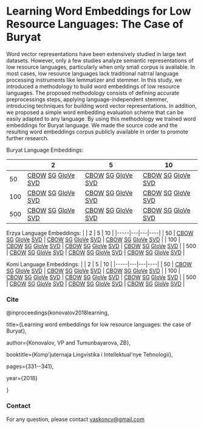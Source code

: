 # Learning Word Embeddings for Low Resource Languages: The Case of Buryat

Word vector representations have been extensively studied in large text datasets. However, only a few studies analyze semantic representations of low resource languages, particularly when only small corpus is available. In most cases, low resource languages lack traditional natгral language processing instruments like lemmatizer and stemmer. In this study, we introduced  a methodology to build word embeddings of low resource languages. The proposed  methodology consists of defining accurate preprocessings steps, applying language-independent stemmer, introducing techniques for building word vector representations. In addition, we proposed a simple word embedding evaluation scheme that can be easily adapted to any language. By using this methodology we trained word embeddings for Buryat language. We made the source code and the resulting word embeddings corpus publicly available in order to promote further research.

Buryat Language Embeddings:

|     | 2                                                                                                                                                                                                                                                                             | 5                                                                                                                                                                                                                                                                             | 10                                                                                                                                                                                                                                                                           |
|-----|-------------------------------------------------------------------------------------------------------------------------------------------------------------------------------------------------------------------------------------------------------------------------------|-------------------------------------------------------------------------------------------------------------------------------------------------------------------------------------------------------------------------------------------------------------------------------|------------------------------------------------------------------------------------------------------------------------------------------------------------------------------------------------------------------------------------------------------------------------------|
| 50  | [CBOW](https://drive.google.com/file/d/1Q4rkxYSYKR9SWgMcuv5HJDYCaA7oPcKu/view?usp=sharing) [SG](https://drive.google.com/file/d/1HmX-UOQMwmkQkno8FxWWiZzlH8Pcnbyo/view?usp=sharing) [GloVe](https://drive.google.com/file/d/1VZ4jKjWSTRd5UAmO0z4kzPn6AdWWgzUS/view?usp=sharing) [SVD](https://drive.google.com/file/d/1l1VI0bf3o4MF1KNSHctYSL_8PA_uFO0y/view?usp=sharing) | [CBOW](https://drive.google.com/file/d/1xelSd02x9YNELZWHSHgX1SNgfRe4LSE5/view?usp=sharing) [SG](https://drive.google.com/file/d/1MnrDX_RyOUryI_lF9kM17o3SujMx4ksa/view?usp=sharing) [GloVe](https://drive.google.com/file/d/1LwU-Pkha-L436IHBNZuxmKK1j4fv0KRs/view?usp=sharing) [SVD](https://drive.google.com/file/d/1s7mdkNA_dKpJm24RiuHoq7iLNFvS5z9k/view?usp=sharing) | [CBOW](https://drive.google.com/file/d/1QYB-CETgoSYG1AJQ3GDf33X8s9yXnskz/view?usp=sharing) [SG](https://drive.google.com/file/d/1x6fHXPa_hbvxj0GODrKTdIZ5H4tvNH1O/view?usp=sharing) [GloVe](https://drive.google.com/file/d/1s38-fuGKL9C1aqLtsuih37MaZzHtxcz1/view?usp=sharing) [SVD](https://drive.google.com/file/d/1yGuhDRKDMcNyTN4im7oTKV15K9LoKJKN/view?usp=sharing) | 
| 100 | [CBOW](https://drive.google.com/file/d/1Q_hiXiVT8g4F-1VTIjUApCMp5LkyVEbd/view?usp=sharing) [SG](https://drive.google.com/file/d/12EbPKDmgfZxqiU-9uKuFvCzMKKzYWzJg/view?usp=sharing) [GloVe](https://drive.google.com/file/d/1diTwqbaJw-dPAaotW__dRXRK1Nm-tJP3/view?usp=sharing) [SVD](https://drive.google.com/file/d/17iPeYo55ZFdjEPur0BrNsfvYjqhzV1VU/view?usp=sharing) | [CBOW](https://drive.google.com/file/d/1n0dOJmH2T5_BnoqdW7iq9evWBjqgWtLZ/view?usp=sharing) [SG](https://drive.google.com/file/d/1Haw0QtoYCS-IpI0sK_z5C_bMRDNDU3WN/view?usp=sharing) [GloVe](https://drive.google.com/file/d/1pYQh1gJRCzxVeGgsI38CL_jSmLxHb4fm/view?usp=sharing) [SVD](https://drive.google.com/file/d/1h0AszI53Xwky9YWFW2E2ySo_rC3D-_47/view?usp=sharing) | [CBOW](https://drive.google.com/file/d/1wzokNZmx_XuNO3mJz-ktgpq9fyqQc6FM/view?usp=sharing) [SG](https://drive.google.com/file/d/1gs0fRn2jeyxslBIlC9eVbA2CX2BTTqGe/view?usp=sharing) [GloVe](https://drive.google.com/file/d/1cw36a4QbiGURNv2WuxZs3pSfRKGU5taf/view?usp=sharing) [SVD](https://drive.google.com/file/d/1_D8Gl2iwkIMDWFCwCCpOpeIfpAaw9yjr/view?usp=sharing) |
| 500 | [CBOW](https://drive.google.com/file/d/16JWYVrY2vQcULGA2qZskT8aT0nKANAp3/view?usp=sharing) [SG](https://drive.google.com/file/d/1ESgS1st-nvDMRusHT-REhk-RY8E3cD2u/view?usp=sharing) [GloVe](https://drive.google.com/file/d/1ZrjzjKvMJP-vX_zOe_ZHEnZtRDSyfePy/view?usp=sharing) [SVD](https://drive.google.com/file/d/1mpO6ulO1ECI6y6odzJllLLII0PukvgFh/view?usp=sharing) | [CBOW](https://drive.google.com/file/d/1cOIdvq7fhxm5oaXkJtnXOyIVfPnL39rP/view?usp=sharing) [SG](https://drive.google.com/file/d/1cVJUkoOxaKz0uUvQ-8fTX1n_aLw_GzwE/view?usp=sharing) [GloVe](https://drive.google.com/file/d/1Pwq4_AergO0DaDuwTp9KjJPkoYNxZENv/view?usp=sharing) [SVD](https://drive.google.com/file/d/1hBGSMYsH9GT09omiYNq2rUYIJg-FcuTd/view?usp=sharing) | [CBOW](https://drive.google.com/file/d/1lHcxqEylCJSbUnYX-J3M_dLKcC40tT_f/view?usp=sharing) [SG](https://drive.google.com/file/d/1txM_TbMgggo4duknnkDw6b0YsxIoxNY0/view?usp=sharing) [GloVe](https://drive.google.com/file/d/1zGgjRXjUdbLw6ZRwc_mLKviPYhG2bQ0j/view?usp=sharing) [SVD](https://drive.google.com/file/d/1aE1FXqVkr38kax5-BEYfJwaUnP0bJ_uT/view?usp=sharing) |


Erzya Language Embeddings:
 |     | 2 | 5 | 10 |
 |-----|---|---|----|
 | 50  | [CBOW](https://drive.google.com/file/d/1X9auxKoq5BUftpHD42DRo_pzRq_NCR8A/view?usp=sharing) [SG](https://drive.google.com/file/d/1sMvJLClfGMentAoJhGT4XVlQo5ZItINC/view?usp=sharing) [GloVe](https://drive.google.com/file/d/1w5i-Dq8hTYgV5aKKU4mXcXcdk0gVwk8u/view?usp=sharing) [SVD](https://drive.google.com/file/d/12cuO3knIWC-T0ZhxLCHDOnLpZ3Im3Zua/view?usp=sharing) | [CBOW](https://drive.google.com/file/d/1NenfnFKfZIQwFeBaZ8pXY424S-PaUC0f/view?usp=sharing) [SG](https://drive.google.com/file/d/1Jv9goGYhVF4fNSMIiyIzG8X-YwD_0Cv_/view?usp=sharing) [GloVe](https://drive.google.com/file/d/1tC-7S7NhexRLAjuaXhFxPzgB0XHWK6HA/view?usp=sharing) [SVD](https://drive.google.com/file/d/1PPz2CLdXFLIql9cFWLiQV7wF2XQdzDIY/view?usp=sharing) | [CBOW](https://drive.google.com/file/d/1_uwp5t-NQitFzIDce3z1UFTYdraQVZ2O/view?usp=sharing) [SG](https://drive.google.com/file/d/12SM61_ZVyPBFxvgJRaN-w-0L_Q1T2rfi/view?usp=sharing) [GloVe](https://drive.google.com/file/d/1VA3qUMKtQ7WHgVxnhQ__QrPrsrdzWPSv/view?usp=sharing) [SVD](https://drive.google.com/file/d/1XtHkrJYjUyDxrtJ8Y2kHdy0J1hgdtGnJ/view?usp=sharing) |
 | 100 | [CBOW](https://drive.google.com/file/d/127G2725ljRfuOfaOAXehNzmivDms2O-7/view?usp=sharing) [SG](https://drive.google.com/file/d/1Scv8lI_Om7rlbToakpNv1FjAeqxbaXr6/view?usp=sharing) [GloVe](https://drive.google.com/file/d/1Jjo4LhIMUtqnbCtP5ANpnnTsuG6pln3S/view?usp=sharing) [SVD](https://drive.google.com/file/d/1cPooC0Y70YI8pUNxipDCwsQU783wHBNn/view?usp=sharing) | [CBOW](https://drive.google.com/file/d/1nATPUN8PfuchrueNNcT6N2X1JGv4Eg58/view?usp=sharing) [SG](https://drive.google.com/file/d/1Af6Tk23up0CKAXRy_JJuLeyQgJC_w9uS/view?usp=sharing) [GloVe](https://drive.google.com/file/d/1ZCVPnz2o_mgvh_Ej2ELCjIEIPlj2kssB/view?usp=sharing) [SVD](https://drive.google.com/file/d/1IDlENdR7c_fgX3s1ZkMiCydEkEiz0Q7o/view?usp=sharing) | [CBOW](https://drive.google.com/file/d/1yfRDbiHqNHrdjGn2kjMjuZzzxnrLV_Qg/view?usp=sharing) [SG](https://drive.google.com/file/d/1wDYylOiacOFlJrA7UHDepCqFLVi_4tuK/view?usp=sharing) [GloVe](https://drive.google.com/file/d/1EgF4XLnHygvMlwwNBit1gNt-O-mywBx1/view?usp=sharing) [SVD](https://drive.google.com/file/d/1ChZyXLSrkJj81qly9bYAWA6mFG-S4dpy/view?usp=sharing) |
 | 500 | [CBOW](https://drive.google.com/file/d/1oGBgB_2c8LqmajYQsjNC4cgA-npzsP_J/view?usp=sharing) [SG](https://drive.google.com/file/d/1zkUDbZQzrs3LOS4leWp9GaJH2NDA48n9/view?usp=sharing) [GloVe](https://drive.google.com/file/d/1z4vt7UxAvwC8Grc9evB2A0F5QlAWXV5P/view?usp=sharing) [SVD](https://drive.google.com/file/d/1-m0toMAT-_GBSEP5DVKXuY2aB-FED9-y/view?usp=sharing) | [CBOW](https://drive.google.com/file/d/12oUl5-6PcJ0fgdjzKZLImIlqodltR2_d/view?usp=sharing) [SG](https://drive.google.com/file/d/1f6Gbs2KBfBDgGiWMl0A93nVMPdymSvsi/view?usp=sharing) [GloVe](https://drive.google.com/file/d/1HV0z3yqFlUh4J8Mx8WV_vi9BeqM0jjiF/view?usp=sharing) [SVD](https://drive.google.com/file/d/1W8khbw1qZY8V2-AOJlB5uPos4RIbrZjn/view?usp=sharing) | [CBOW](https://drive.google.com/file/d/1tRtgbZdyeskrwGF5fo92V2ImNylSScun/view?usp=sharing) [SG](https://drive.google.com/file/d/1wZQt8j7Bl_y1CjLHHYmA03PhUUBP-KhY/view?usp=sharing) [GloVe](https://drive.google.com/file/d/1kQiA25F__FzdRfr-djgvpt-AQ8B9eW9T/view?usp=sharing) [SVD](https://drive.google.com/file/d/15pK9bu6GzDG36YCGEOMUl_y3DbLIsDp7/view?usp=sharing) |
 
Komi Language Embeddings:
 |     | 2 | 5 | 10 |
 |-----|---|---|----|
 | 50  | [CBOW](https://drive.google.com/file/d/1wAMbF6bxre_WJ4dts7ahGuXbObbovWXk/view?usp=sharing) [SG](https://drive.google.com/file/d/1_4U8iB9kaB-KFrhBV3_a1cziSMo4e6qU/view?usp=sharing) [GloVe](https://drive.google.com/file/d/1-g1-aZZcZjUR_3pVLydhvq6vIh2IwhWU/view?usp=sharing) [SVD](https://drive.google.com/file/d/1QnxadGbb6yyv0zP7wApfADsHdj2RmJq9/view?usp=sharing) | [CBOW](https://drive.google.com/file/d/15bP66inDSuHRqtdZV2d8Jiqr4GHR4mQA/view?usp=sharing) [SG](https://drive.google.com/file/d/1BGhgFJS8ldghFCpzrwDeFjXBBM9czbg4/view?usp=sharing) [GloVe](https://drive.google.com/file/d/1LBj3okEfqyBv36XyhXKUIHu7zHlqmBsX/view?usp=sharing) [SVD](https://drive.google.com/file/d/1IqzNqqwO5-Xcby1Ut45_Yie6hMAJ6zuQ/view?usp=sharing) | [CBOW](https://drive.google.com/file/d/10hFzuYRtfl_K8av5X98r3SKElepvFX0q/view?usp=sharing) [SG](https://drive.google.com/file/d/1Ybp8DuTvlA9suTHw89ZBGOwY1UfeDwsh/view?usp=sharing) [GloVe](https://drive.google.com/file/d/18cxqDWOPC2-UAEeXnhkAe1apiO2zLcIW/view?usp=sharing) [SVD](https://drive.google.com/file/d/1ey3vmo4oi4rJbIUFTFreZzWv-hRIZpeH/view?usp=sharing) |
 | 100 | [CBOW](https://drive.google.com/file/d/1-V7S8HdJ-eTWcqOs2thlBAigmowNL_bs/view?usp=sharing) [SG](https://drive.google.com/file/d/12tDAyGnNLSnD1yWt4J6oaI_ZB2H6KtAq/view?usp=sharing) [GloVe](https://drive.google.com/file/d/1-rN--iKdQOeV-rIHZdEzSVQPMlY9POFy/view?usp=sharing) [SVD](https://drive.google.com/file/d/1ZHP8YSfYbU2zXU5WMNq38tln6JidT4Ea/view?usp=sharing) | [CBOW](https://drive.google.com/file/d/1UJ4BRJB4iccHgyDiAK-i365sgC9y4RC0/view?usp=sharing) [SG](https://drive.google.com/file/d/1ZfJHgkEzVeWiieSW3DsfVXRDRIBbZE2H/view?usp=sharing) [GloVe](https://drive.google.com/file/d/1gFK-Hi9cJMPUckbfZgcqsnB6EaKwFSNb/view?usp=sharing) [SVD](https://drive.google.com/file/d/1R-kqV4MAyQYYj3aAXDmu3QVVJT_-qtny/view?usp=sharing) | [CBOW](https://drive.google.com/file/d/1-K9nIQN4wPvFtU-kyKIxLVsC16z-NlZh/view?usp=sharing) [SG](https://drive.google.com/file/d/1wbnLu7uB-5xLcL3W6nvIDuwMACEZIlV0/view?usp=sharing) [GloVe](https://drive.google.com/file/d/1NcbJXudAPQamyztfyi4GdRSBc2E2maTl/view?usp=sharing) [SVD](https://drive.google.com/file/d/1xleOhMZeL9wlKlaQ9okUAuFo5_-VfPXH/view?usp=sharing) |
 | 500 | [CBOW](https://drive.google.com/file/d/1Ear6VN5_5B7PzhOk0UEldvpxoyA2J_Al/view?usp=sharing) [SG](https://drive.google.com/file/d/1fZor9m1tWhHd8p8G6RXpPgK40jUtePE1/view?usp=sharing) [GloVe](https://drive.google.com/file/d/1Ckh7tT4N5pVP8VVKs-AiFqfGT44Ljf3c/view?usp=sharing) [SVD](https://drive.google.com/file/d/1HHGw-vuCgXUAUTbBIeoPpVEL9I7JwUoZ/view?usp=sharing) | [CBOW](https://drive.google.com/file/d/1bE-awaf2JJQ5SQD6mmifom410YzDQoqo/view?usp=sharing) [SG](https://drive.google.com/file/d/1c9ISYxfvDeixLszOByv_d2yUcAFSQUQo/view?usp=sharing) [GloVe](https://drive.google.com/file/d/1hDIhmJX45GOf7tooiKEunWSnz0C9wZaJ/view?usp=sharing) [SVD](https://drive.google.com/file/d/13awQNbCcVQT5BeEb4BeFkkLnf2kRiZG-/view?usp=sharing) | [CBOW](https://drive.google.com/file/d/1PY5_gKC7d41YuG293EZUDxVlgaUCDl7X/view?usp=sharing) [SG](https://drive.google.com/file/d/1gVen99lqlQvDd41kEErGgvVYYOGy7Joe/view?usp=sharing) [GloVe](https://drive.google.com/file/d/1-nA-tTumZ_fZlx-FhY5y-LhatXXoxVWI/view?usp=sharing) [SVD](https://drive.google.com/file/d/1H9gpznAugLWSjn8dXYbXElVTuleYnecQ/view?usp=sharing) |


### Cite

@inproceedings{konovalov2018learning,

  title={Learning word embeddings for low resource languages: the case of Buryat},
  
  author={Konovalov, VP and Tumunbayarova, ZB},
  
  booktitle={Komp'juternaja Lingvistika i Intellektual'nye Tehnologii},
  
  pages={331--341},
  
  year={2018}
  
}


### Contact
For any question, please contact vaskoncv@gmail.com
